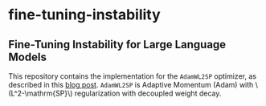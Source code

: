 # fine-tuning-instability


## Fine-Tuning Instability for Large Language Models


This repository contains the implementation for the `AdamWL2SP` optimizer, as 
described in this [blog post](http://notyetavalable.net).
`AdamWL2SP` is Adaptive Momentum (Adam) with \\(L^2-\mathrm{SP}\\) regularization with
decoupled weight decay.

